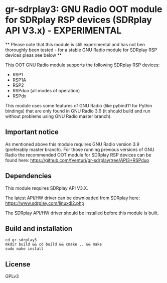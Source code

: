 # gr-sdrplay3: GNU Radio OOT module for SDRplay RSP devices (SDRplay API V3.x) - EXPERIMENTAL

** Please note that this module is still experimental and has not ben thoroughly been tested - for a stable GNU Radio module for SDRplay RSP devices pleas see below **

This OOT GNU Radio module supports the following SDRplay RSP devices:
  - RSP1
  - RSP1A
  - RSP2
  - RSPduo (all modes of operation)
  - RSPdx

This module uses some features of GNU Radio (like pybind11 for Pythin bindings) that are only found in GNU Radio 3.9 (it should build and run without problems using GNU Radio master branch).

## Important notice

As mentioned above this module requires GNU Radio version 3.9 (preferably master branch).
For those running previous versions of GNU Radio the recommended OOT module for SDRplay RSP devices can be found here: https://github.com/fventuri/gr-sdrplay/tree/API3+RSPduo

## Dependencies

This module requires SDRplay API V3.X.

The latest API/HW driver can be downloaded from SDRplay here: https://www.sdrplay.com/linuxdl2.php

The SDRplay API/HW driver should be installed before this module is built.

## Build and installation

```
cd gr-sdrplay3
mkdir build && cd build && cmake .. && make
sudo make install
```

## License

GPLv3
